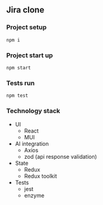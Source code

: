 ## Jira clone

### Project setup
```
npm i
```

### Project start up
```
npm start
```

### Tests run
```
npm test
```

### Technology stack
- UI
  - React
  - MUI
- AI integration
  - Axios
  - zod (api response validation)
- State
  - Redux
  - Redux toolkit
- Tests
  - jest
  - enzyme
